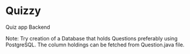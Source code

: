 # Quizzy
Quiz app Backend

Note: Try creation of a Database that holds Questions preferably using PostgreSQL.
The column holdings can be fetched from Question.java file.
